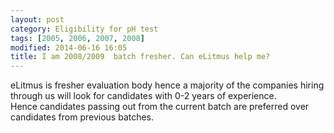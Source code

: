 ```yaml
---
layout: post
category: Eligibility for pH test
tags: [2005, 2006, 2007, 2008]
modified: 2014-06-16 16:05
title: I am 2008/2009  batch fresher. Can eLitmus help me?
---
```




eLitmus is fresher evaluation body hence a majority of the companies hiring through us will look for candidates with 0-2 years of experience.  
 Hence candidates passing out from the current batch are preferred over candidates from previous batches.

